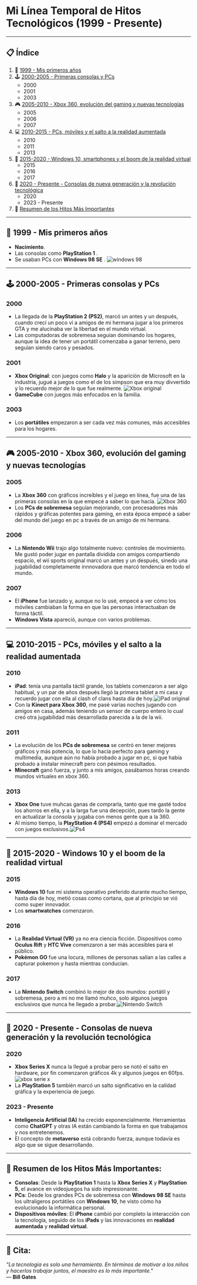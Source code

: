 # Mi Línea Temporal de Hitos Tecnológicos (1999 - Presente)

---

## 📋 Índice

1. 🎂 [1999 - Mis primeros años](#1999---mis-primeros-años)
2. 🕹️ [2000-2005 - Primeras consolas y PCs](#2000-2005---primeras-consolas-y-pcs)
   - 2000
   - 2001
   - 2003
3. 🎮 [2005-2010 - Xbox 360, evolución del gaming y nuevas tecnologías](#2005-2010---xbox-360-evolución-del-gaming-y-nuevas-tecnologías)
   - 2005
   - 2006
   - 2007
4. 💻 [2010-2015 - PCs, móviles y el salto a la realidad aumentada](#2010-2015---pcs-móviles-y-el-salto-a-la-realidad-aumentada)
   - 2010
   - 2011
   - 2013
5. 📱 [2015-2020 - Windows 10, smartphones y el boom de la realidad virtual](#2015-2020---windows-10-smartphones-y-el-boom-de-la-realidad-virtual)
   - 2015
   - 2016
   - 2017
6. 🚀 [2020 - Presente - Consolas de nueva generación y la revolución tecnológica](#2020---presente---consolas-de-nueva-generación-y-la-revolución-tecnológica)
   - 2020
   - 2023 - Presente
7. 🔑 [Resumen de los Hitos Más Importantes](#resumen-de-los-hitos-más-importantes)

---

## 🎂 __1999 - Mis primeros años__
- **Nacimiento**.
- Las consolas como **PlayStation 1** .
- Se usaban PCs con **Windows 98 SE** . ![windows 98 ](https://i.pinimg.com/originals/9d/6c/86/9d6c86efa5c5c21c7b090e160d046ae8.jpg)

---

## 🕹️ __2000-2005 - Primeras consolas y PCs__
### **2000**
- La llegada de la **PlayStation 2 (PS2)**, marcó un antes y un después, cuando crecí un poco vi a amigos de mi hermana jugar a los primeros GTA y me alucinaba ver la libertad en el mundo virtual.
- Las computadoras de sobremesa seguían dominando los hogares, aunque la idea de tener un portátil comenzaba a ganar terreno, pero seguían siendo caros y pesados.

### **2001**
- **Xbox Original**: con  juegos como **Halo** y la aparición de Microsoft en la industria, jugué a juegos como el de los simpson que era muy divvertido y lo recuerdo mejor de lo que fue realmente. ![Xbox original](https://generacionxbox.com/wp-content/uploads/2017/10/xbox-original.jpg)
- **GameCube** con juegos más enfocados en la familia.

### **2003**
- Los **portátiles** empezaron a ser cada vez más comunes, más accesibles para los hogares.

---

## 🎮 __2005-2010 - Xbox 360, evolución del gaming y nuevas tecnologías__
### **2005**
- La **Xbox 360** con gráficos increíbles y el juego en línea, fue una de las primeras consolas en la que empecé a saber lo que hacía. ![Xbox 360](https://www.gamezawy.com/wp-content/uploads/2022/01/xbox-360-x1.jpg)
- Los **PCs de sobremesa** seguían mejorando, con procesadores más rápidos y gráficas potentes para gaming, en esta época empecé a saber del mundo del juego en pc a través de un amigo de mi hermana.

### **2006**
- La **Nintendo Wii** trajo algo totalmente nuevo: controles de movimiento. Me gustó poder jugar en pantalla dividida con amigos compartiendo espacio, el wii sports original marcó un antes y un después, sinedo una jugabilidad completamente innnovadora que marcó tendencia en todo el mundo.

### **2007**
- El **iPhone** fue lanzado y, aunque no lo usé, empecé a ver cómo los móviles cambiaban la forma en que las personas interactuaban de forma táctil.
- **Windows Vista** apareció, aunque con varios problemas.

---

## 💻 __2010-2015 - PCs, móviles y el salto a la realidad aumentada__
### **2010**
- **iPad**: tenía una pantalla táctil grande, los tablets comenzaron a ser algo habitual, y un par de años después llegó la primera tablet a mi casa y recuerdo jugar con ella al clash of clans hasta día de hoy.![iPad original](https://www.k-tuin.com/media/wysiwyg/iPad_1_original.jpg)
- Con la **Kinect para Xbox 360**, me pasé varias noches jugando con amigos en casa, además teniendo un sensor de cuerpo entero lo cual creó otra jugabilidad más desarrollada parecida a la de la wii.

### **2011**
- La evolución de los **PCs de sobremesa** se centró en tener mejores gráficos y más potencia, lo que lo hacía perfecto para gaming y multimedia, aunque aún no había probado a jugar en pc, si que había probado a instalar minecraft pero con pésimos resultados.
- **Minecraft** ganó fuerza, y junto a mis amigos, pasábamos horas creando mundos virtuales en xbox 360.

### **2013**
- **Xbox One** tuve muhcas ganas de comprarla, tanto que me gasté todos los ahorros en ella, y a la larga fue una decepción, pues tardo la gente en actualizar la consola y jugaba con menos gente que a la 360.
- Al mismo tiempo, la **PlayStation 4 (PS4)** empezó a dominar el mercado con juegos exclusivos.![Ps4](https://i.blogs.es/466006/screenshot_8094/840_560.jpeg)

---

## 📱 __2015-2020 - Windows 10  y el boom de la realidad virtual__
### **2015**
- **Windows 10** fue mi sistema operativo preferido durante mucho tiempo, hasta día de hoy, metió cosas como cortana, que al principio se vió como super innovador.
- Los **smartwatches** comenzaron.

### **2016**
- La **Realidad Virtual (VR)** ya no era ciencia ficción. Dispositivos como **Oculus Rift** y **HTC Vive** comenzaron a ser más accesibles para el público.
- **Pokémon GO** fue una locura, millones de personas salían a las calles a capturar pokemon y hasta mientras conducían.

### **2017**
- La **Nintendo Switch** combinó lo mejor de dos mundos: portátil y sobremesa, pero a mi no me llamó muhco, solo algunos juegos exclusivos que nunca he llegado a probar.![Nintendo Switch](https://assets.nintendo.eu/image/upload/f_auto,c_limit,w_1920,q_auto:low/MNS/Content%20Pages%20Assets/Category-List%20Pages/Consoles/Nintendo%20Switch%20Hub/2000x1125_Consoles_Switch_Flagship_BeautyShot)
---

## 🚀 __2020 - Presente - Consolas de nueva generación y la revolución tecnológica__
### **2020**
- **Xbox Series X** nunca la llegué a probar pero se notó el salto en hardware, por fin comenzaron gráficos 4k y algunos juegos en 60fps.![xbox serie x](https://m.media-amazon.com/images/I/61nq7mC0tHL.jpg)
- La **PlayStation 5** también marcó un salto significativo en la calidad gráfica y la experiencia de juego.
  
### **2023 - Presente**
- **Inteligencia Artificial (IA)** ha crecido exponencialmente. Herramientas como **ChatGPT** y otras IA están cambiando la forma en que trabajamos y nos entretenemos.
- El concepto de **metaverso** está cobrando fuerza, aunque todavía es algo que se sigue desarrollando.

---

## 🔑 __Resumen de los Hitos Más Importantes:__
- **Consolas**: Desde la **PlayStation 1** hasta la **Xbox Series X** y **PlayStation 5**, el avance en videojuegos ha sido impresionante.
- **PCs**: Desde los grandes PCs de sobremesa con **Windows 98 SE** hasta los ultraligeros portátiles con **Windows 10**, he visto cómo ha evolucionado la informática personal.
- **Dispositivos móviles**: El **iPhone** cambió por completo la interacción con la tecnología, seguido de los **iPads** y las innovaciones en **realidad aumentada** y **realidad virtual**.

---

## 📝 Cita:

_"La tecnología es solo una herramienta. En términos de motivar a los niños y hacerlos trabajar juntos, el maestro es lo más importante."_  
— **Bill Gates**